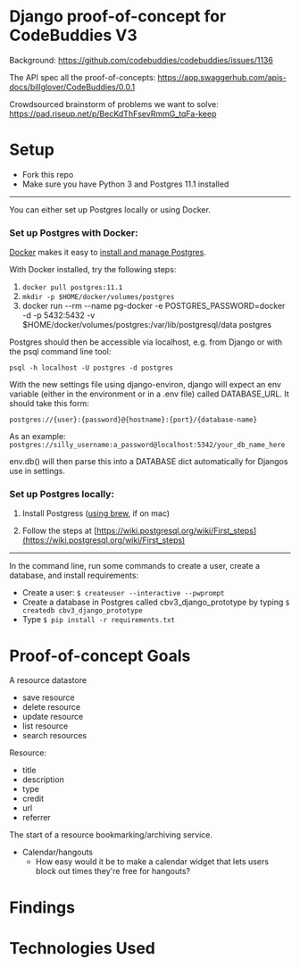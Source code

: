 # Django proof-of-concept for CodeBuddies V3

Background: https://github.com/codebuddies/codebuddies/issues/1136

The API spec all the proof-of-concepts: https://app.swaggerhub.com/apis-docs/billglover/CodeBuddies/0.0.1

Crowdsourced brainstorm of problems we want to solve: https://pad.riseup.net/p/BecKdThFsevRmmG_tqFa-keep

# Setup

- Fork this repo
- Make sure you have Python 3 and Postgres 11.1 installed

---

You can either set up Postgres locally or using Docker.

### Set up Postgres with Docker:

[Docker](https://www.docker.com/) makes it easy to [install and manage Postgres](https://hackernoon.com/dont-install-postgres-docker-pull-postgres-bee20e200198).

With Docker installed, try the following steps:

1. `docker pull postgres:11.1`
2. `mkdir -p $HOME/docker/volumes/postgres`
3. docker run --rm   --name pg-docker -e POSTGRES_PASSWORD=docker -d -p 5432:5432 -v $HOME/docker/volumes/postgres:/var/lib/postgresql/data  postgres

Postgres should then be accessible via localhost, e.g. from Django or with the psql command line tool:

```psql -h localhost -U postgres -d postgres```

With the new settings file using django-environ, django will expect an env variable (either in the environment or in a .env file) called DATABASE_URL. It should take this form:

```postgres://{user}:{password}@{hostname}:{port}/{database-name}```

As an example:
```postgres://silly_username:a_password@localhost:5342/your_db_name_here```

env.db() will then parse this into a DATABASE dict automatically for Djangos use in settings.

### Set up Postgres locally:

1. Install Postgress ([using brew](https://gist.github.com/ibraheem4/ce5ccd3e4d7a65589ce84f2a3b7c23a3), if on mac)

2. Follow the steps at [https://wiki.postgresql.org/wiki/First_steps](https://wiki.postgresql.org/wiki/First_steps)

---

In the command line, run some commands to create a user, create a database, and install requirements:

- Create a user: `$ createuser --interactive --pwprompt`
- Create a database in Postgres called cbv3_django_prototype by typing `$ createdb cbv3_django_prototype`
- Type `$ pip install -r requirements.txt`

# Proof-of-concept Goals

A resource datastore

- save resource
- delete resource
- update resource
- list resource
- search resources

Resource:

- title
- description
- type
- credit
- url
- referrer

The start of a resource bookmarking/archiving service.

- Calendar/hangouts
  - How easy would it be to make a calendar widget that lets users block out times they're free for hangouts?

# Findings

# Technologies Used
